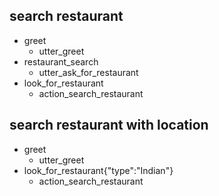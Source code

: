 ## search restaurant 
* greet
  - utter_greet
* restaurant_search
  - utter_ask_for_restaurant
* look_for_restaurant
  - action_search_restaurant

## search restaurant with location
* greet
  - utter_greet
* look_for_restaurant{"type":"Indian"}
  - action_search_restaurant

<!-- 
## search for restaurant direct
* greet
  - utter_greet
* restaurant_search
  - utter_ask_for_restaurant
* look_for_restaurant
  -  -->


<!-- ## happy path
* greet
  - utter_greet
* mood_great
  - utter_happy

## sad path 1
* greet
  - utter_greet
* mood_unhappy
  - utter_cheer_up
  - utter_did_that_help
* affirm
  - utter_happy

## sad path 2
* greet
  - utter_greet
* mood_unhappy
  - utter_cheer_up
  - utter_did_that_help
* deny
  - utter_goodbye

## say goodbye
* goodbye
  - utter_goodbye

## bot challenge
* bot_challenge
  - utter_iamabot
 -->